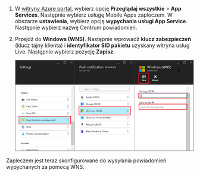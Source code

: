 
1. W [witryny Azure portal](https://portal.azure.com/), wybierz opcję **Przeglądaj wszystkie** > **App Services**. Następnie wybierz usługę Mobile Apps zapleczem. W obszarze **ustawienia**, wybierz opcję **wypychania usługi App Service**. Następnie wybierz nazwę Centrum powiadomień.
2. Przejdź do **Windows (WNS)**. Następnie wprowadź **klucz zabezpieczeń** (klucz tajny klienta) i **identyfikator SID pakietu** uzyskany witryna usług Live. Następnie wybierz pozycję **Zapisz**.

    ![Ustaw klucz usługi WNS w portalu](./media/app-service-mobile-configure-wns/mobile-push-wns-credentials.png)

Zapleczem jest teraz skonfigurowane do wysyłania powiadomień wypychanych za pomocą WNS.
